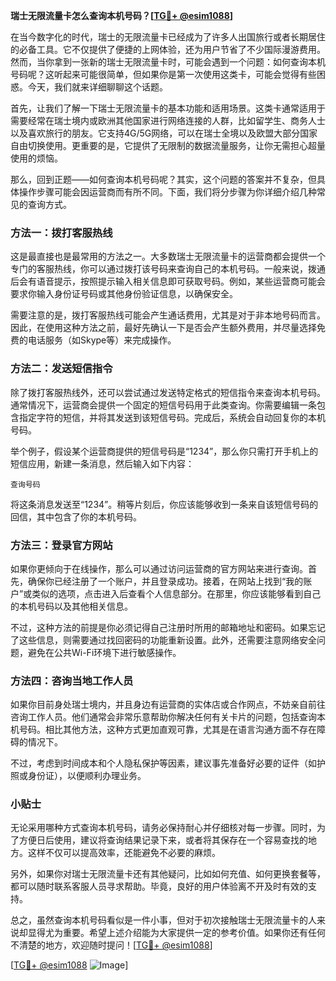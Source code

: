 **瑞士无限流量卡怎么查询本机号码？[[TG💪+ @esim1088](https://t.me/s/esim1088)]**

在当今数字化的时代，瑞士的无限流量卡已经成为了许多人出国旅行或者长期居住的必备工具。它不仅提供了便捷的上网体验，还为用户节省了不少国际漫游费用。然而，当你拿到一张新的瑞士无限流量卡时，可能会遇到一个问题：如何查询本机号码呢？这听起来可能很简单，但如果你是第一次使用这类卡，可能会觉得有些困惑。今天，我们就来详细聊聊这个话题。

首先，让我们了解一下瑞士无限流量卡的基本功能和适用场景。这类卡通常适用于需要经常在瑞士境内或欧洲其他国家进行网络连接的人群，比如留学生、商务人士以及喜欢旅行的朋友。它支持4G/5G网络，可以在瑞士全境以及欧盟大部分国家自由切换使用。更重要的是，它提供了无限制的数据流量服务，让你无需担心超量使用的烦恼。

那么，回到正题——如何查询本机号码呢？其实，这个问题的答案并不复杂，但具体操作步骤可能会因运营商而有所不同。下面，我们将分步骤为你详细介绍几种常见的查询方式。

### 方法一：拨打客服热线

这是最直接也是最常用的方法之一。大多数瑞士无限流量卡的运营商都会提供一个专门的客服热线，你可以通过拨打该号码来查询自己的本机号码。一般来说，拨通后会有语音提示，按照提示输入相关信息即可获取号码。例如，某些运营商可能会要求你输入身份证号码或其他身份验证信息，以确保安全。

需要注意的是，拨打客服热线可能会产生通话费用，尤其是对于非本地号码而言。因此，在使用这种方法之前，最好先确认一下是否会产生额外费用，并尽量选择免费的电话服务（如Skype等）来完成操作。

### 方法二：发送短信指令

除了拨打客服热线外，还可以尝试通过发送特定格式的短信指令来查询本机号码。通常情况下，运营商会提供一个固定的短信号码用于此类查询。你需要编辑一条包含指定字符的短信，并将其发送到该短信号码。完成后，系统会自动回复你的本机号码。

举个例子，假设某个运营商提供的短信号码是“1234”，那么你只需打开手机上的短信应用，新建一条消息，然后输入如下内容：

```
查询号码
```

将这条消息发送至“1234”。稍等片刻后，你应该能够收到一条来自该短信号码的回信，其中包含了你的本机号码。

### 方法三：登录官方网站

如果你更倾向于在线操作，那么可以通过访问运营商的官方网站来进行查询。首先，确保你已经注册了一个账户，并且登录成功。接着，在网站上找到“我的账户”或类似的选项，点击进入后查看个人信息部分。在那里，你应该能够看到自己的本机号码以及其他相关信息。

不过，这种方法的前提是你必须记得自己注册时所用的邮箱地址和密码。如果忘记了这些信息，则需要通过找回密码的功能重新设置。此外，还需要注意网络安全问题，避免在公共Wi-Fi环境下进行敏感操作。

### 方法四：咨询当地工作人员

如果你目前身处瑞士境内，并且身边有运营商的实体店或合作网点，不妨亲自前往咨询工作人员。他们通常会非常乐意帮助你解决任何有关卡片的问题，包括查询本机号码。相比其他方法，这种方式更加直观可靠，尤其是在语言沟通方面不存在障碍的情况下。

不过，考虑到时间成本和个人隐私保护等因素，建议事先准备好必要的证件（如护照或身份证），以便顺利办理业务。

### 小贴士

无论采用哪种方式查询本机号码，请务必保持耐心并仔细核对每一步骤。同时，为了方便日后使用，建议将查询结果记录下来，或者将其保存在一个容易查找的地方。这样不仅可以提高效率，还能避免不必要的麻烦。

另外，如果你对瑞士无限流量卡还有其他疑问，比如如何充值、如何更换套餐等，都可以随时联系客服人员寻求帮助。毕竟，良好的用户体验离不开及时有效的支持。

总之，虽然查询本机号码看似是一件小事，但对于初次接触瑞士无限流量卡的人来说却显得尤为重要。希望上述介绍能为大家提供一定的参考价值。如果你还有任何不清楚的地方，欢迎随时提问！[[TG💪+ @esim1088](https://t.me/s/esim1088)]

[[TG💪+ @esim1088](https://t.me/s/esim1088) ![Image](https://i.postimg.cc/4NQfJmqS/Snipaste-2025-05-13-00-14-12.png)]